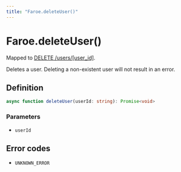 ```yaml
---
title: "Faroe.deleteUser()"
---
```


# Faroe.deleteUser()

Mapped to [DELETE /users/\[user_id\]](/reference/rest/endpoints/delete_users_userid).

Deletes a user. Deleting a non-existent user will not result in an error.

## Definition

```ts
async function deleteUser(userId: string): Promise<void>
```

### Parameters

- `userId`

## Error codes

- `UNKNOWN_ERROR`
